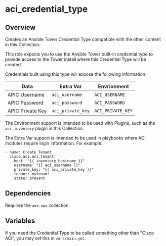 # aci_credential_type

## Overview
Creates an Ansible Tower Credential Type compatible with the other content in this Collection.

This role expects you to use the Ansible Tower built-in credential type to provide access to the Tower install where this Credential Type will be created.

Credentials built using this type will expose the following information:

| Data             | Extra Var         | Envrionment       |
| ---------------- | ----------------- | ----------------- |
| APIC Username    | `aci_username`    | `ACI_USERNAME`    |
| APIC Password    | `aci_password`    | `ACI_PASSWORD`    |
| APIC Private Key | `aci_private_key` | `ACI_PRIVATE_KEY` |

The Environment support is intended to be used with Plugins, such as the `aci_inventory` plugin in this Collection.

The Extra Var support is intended to be used in playbooks where ACI modules require login information. For example:

```
- name: Create Tenant
  cisco.aci.aci_tenant:
    host: "{{ inventory_hostname }}"
    username: "{{ aci_username }}"
    private_key: "{{ aci_private_key }}"
    tenant: mytenant
    state: present
```

## Dependencies

Requires the `awx.awx` collection.

## Variables

If you need the Credenital Type to be called something other than "Cisco ACI", you may set this in `vars/main.yml`.
